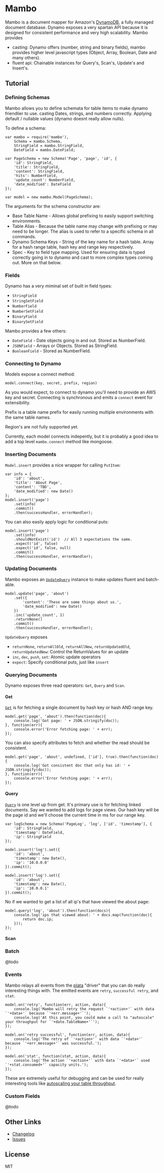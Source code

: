 # Mambo

Mambo is a document mapper for Amazon's [DynamoDB](http://aws.amazon.com/dynamodb/), a fully managed document database.  Dynamo exposes a very spartan API because it is designed for consistent performance and very high scalability.  Mambo provides 

 * casting: Dynamo offers (number, string and binary fields), mambo provides higher level javascript types (Object, Array, Boolean, Date and many others).  
 * fluent api: Chainable instances for Query's, Scan's, Update's and Insert's.

## Tutorial
### Defining Schemas

Mambo allows you to define schemata for table items to make dynamo friendlier to use. casting Dates, strings, and numbers correctly.  Applying default / nullable values (dynamo doesnt really allow nulls).

To define a schema:

    var mambo = require('mambo'),
        Schema = mambo.Schema,
        StringField = mambo.StringField,
        DateField = mambo.DateField;

    var PageSchema = new Schema('Page', 'page', 'id', {
        'id': StringField,
        'title': StringField,
        'content': StringField,
        'hits': NumberField,
        'update_count': NumberField,
        'date_modified': DateField
    });

    var model = new mambo.Model(PageSchema);

The arguments for the schema constructor are:

 * Base Table Name - Allows global prefixing to easily support switching environments.
 * Table Alias - Because the table name may change with prefixing or may need to be longer.  The alias is used to refer to a specific schema in all commands.
 * Dynamo Schema Keys - String of the key name for a hash table.  Array for a hash range table, hash key and range key respectively.
 * Spec - Key to field type mapping.  Used for ensuring data is typed correctly going in to dynamo and cast to more complex types coming out.  More on that below.


### Fields

 Dynamo has a very miminal set of built in field types:

 * `StringField`
 * `StringSetField`
 * `NumberField`
 * `NumberSetField`
 * `BinaryField`
 * `BinarySetField`

Mambo provides a few others:

 * `DateField` - Date objects going in and out.  Stored as NumberField.
 * `JSONField` - Arrays or Objects.  Stored as StringField.
 * `BooleanField` - Stored as NumberField.

### Connecting to Dynamo

Models expose a connect method:

    model.connect(key, secret, prefix, region)
    
As you would expect, to connect to dynamo you'll need to provide an AWS key and secret.  Connecting is synchronous and emits a `connect` event for extensibility.

Prefix is a table name prefix for easily running multiple environments with the same table names.

Region's are not fully supported yet.

Currently, each model connects indepently, but it is probably a good idea to add a top level `mambo.connect` method like mongoose.

### Inserting Documents

`Model.insert` provides a nice wrapper for calling `PutItem`:

    var info = {
        'id': 'about',
        'title': 'About Page',
        'content': 'TBD',
        'date_modified': new Date()
    };
    model.insert('page')
        .set(info)
        .commit()
        .then(successHandler, errorHandler);

You can also easily apply logic for conditional puts:

    model.insert('page')
        .set(info)
        .shouldNotExist('id')  // All 3 expectations the same.
        .expect('id', false)
        .expect('id', false, null)
        .commit()
        .then(successHandler, errorHandler);
        
### Updating Documents

Mambo exposes an [`UpdateQuery`](https://github.com/exfm/node-mambo/blob/master/lib/update-query.js) instance to make updates fluent and batch-able.

    model.update('page', 'about')
        .set({
            'content': 'These are some things about us.', 
            'date_modified': new Date()
        })
        .inc('update_count', 1)
        .returnNone()
        .commit()
        .then(successHandler, errorHandler);

`UpdateQuery` exposes

 * `returnNone`, `returnAllOld`, `returnAllNew`, `returnUpdatedOld`, `returnUpdatedNew`: Control the ReturnValues for an update
 * `inc`, `dec`, `push`, `set`: Atomic update operators
 * `expect`: Specify conditional puts, just like `insert` 

### Querying Documents

Dynamo exposes three read operators: `Get`, `Query` and `Scan`.

#### Get

[`Get`](https://github.com/exfm/node-mambo/blob/master/index.js#L179) is for fetching a single document by hash key or hash AND range key.

    model.get('page', 'about').then(function(doc){
        console.log('Got page: ' + JSON.stringify(doc));
    }, function(err){
        console.error('Error fetching page: ' + err);
    });

You can also specify attributes to fetch and whether the read should be consistent.

    model.get('page', 'about', undefined, ['id'], true).then(function(doc){
        console.log('Got consistent doc that only has id: ' + JSON.stringify(doc));
    }, function(err){
        console.error('Error fetching page: ' + err);
    });
    
#### Query

[`Query`](https://github.com/exfm/node-mambo/blob/master/index.js#L606) is one level up from get.  It's primary use is for fetching linked documents.  Say we wanted to add logs for page views.  Our hash key will be the page id and we'll choose the current time in ms for our range key.

    var logSchema = new Schema('PageLog', 'log', ['id', 'timestamp'], {
        'id': StringField,
        'timestamp': DateField,
        'ip': StringField
    });
    
    model.insert('log').set({
        'id': 'about', 
        'timestamp': new Date(),
        'ip': '10.0.0.0'
    }).commit();
    
    model.insert('log').set({
        'id': 'about', 
        'timestamp': new Date(),
        'ip': '10.0.0.1'
    }).commit();
    

No if we wanted to get a list of all ip's that have viewed the about page:

    model.query('log', 'about').then(function(docs){
        console.log('ips that viewed about: ' + docs.map(function(doc){
            return doc.ip;
        }));
    });

#### Scan

### Batch

@todo

### Events

Mambo relays all events from the [plata](https://github.com/exfm/node-plata) "driver" that you can do really interesting things with.
The emitted events are `retry`, `successful retry`, and `stat`.

    model.on('retry', function(err, action, data){
        console.log('Mambo will retry the request `'+action+'` with data `'+data+'` because `'+err.message+'`');
        console.log('At this point, you could make a call to "autoscale" your throughput for `'+date.TableName+'`');
    });
    
    model.on('retry successful', function(err, action, data){
        console.log('The retry of `'+action+'` with data `'+data+'` because `'+err.message+'` was successful.');
    });
    
    model.on('stat', function(stat, action, data){
        console.log('The action `'+action+'` with data `'+data+'` used `'+stat.consumed+'` capacity units.');
    });

These are extremely useful for debugging and can be used for really interesting tools like [autoscaling your table throughput](https://github.com/exfm/node-dynascale).

### Custom Fields

@todo

## Other Links

 * [Changelog](https://github.com/exfm/node-mambo/blob/master/CHANGELOG.md)
 * [Issues](https://github.com/exfm/node-mambo/issues)

## License

MIT

